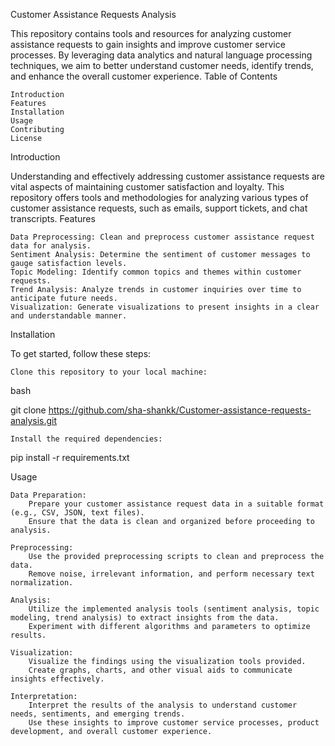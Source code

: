 Customer Assistance Requests Analysis

This repository contains tools and resources for analyzing customer assistance requests to gain insights and improve customer service processes. By leveraging data analytics and natural language processing techniques, we aim to better understand customer needs, identify trends, and enhance the overall customer experience.
Table of Contents

    Introduction
    Features
    Installation
    Usage
    Contributing
    License

Introduction

Understanding and effectively addressing customer assistance requests are vital aspects of maintaining customer satisfaction and loyalty. This repository offers tools and methodologies for analyzing various types of customer assistance requests, such as emails, support tickets, and chat transcripts.
Features

    Data Preprocessing: Clean and preprocess customer assistance request data for analysis.
    Sentiment Analysis: Determine the sentiment of customer messages to gauge satisfaction levels.
    Topic Modeling: Identify common topics and themes within customer requests.
    Trend Analysis: Analyze trends in customer inquiries over time to anticipate future needs.
    Visualization: Generate visualizations to present insights in a clear and understandable manner.

Installation

To get started, follow these steps:

    Clone this repository to your local machine:

bash

git clone https://github.com/sha-shankk/Customer-assistance-requests-analysis.git

    Install the required dependencies:

pip install -r requirements.txt

Usage

    Data Preparation:
        Prepare your customer assistance request data in a suitable format (e.g., CSV, JSON, text files).
        Ensure that the data is clean and organized before proceeding to analysis.

    Preprocessing:
        Use the provided preprocessing scripts to clean and preprocess the data.
        Remove noise, irrelevant information, and perform necessary text normalization.

    Analysis:
        Utilize the implemented analysis tools (sentiment analysis, topic modeling, trend analysis) to extract insights from the data.
        Experiment with different algorithms and parameters to optimize results.

    Visualization:
        Visualize the findings using the visualization tools provided.
        Create graphs, charts, and other visual aids to communicate insights effectively.

    Interpretation:
        Interpret the results of the analysis to understand customer needs, sentiments, and emerging trends.
        Use these insights to improve customer service processes, product development, and overall customer experience.

